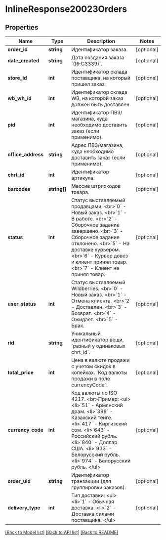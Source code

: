 # InlineResponse20023Orders

## Properties
Name | Type | Description | Notes
------------ | ------------- | ------------- | -------------
**order_id** | **string** | Идентификатор заказа. | [optional] 
**date_created** | **string** | Дата создания заказа &#x60;(RFC3339)&#x60;. | [optional] 
**store_id** | **int** | Идентификатор склада поставщика, на который пришел заказ. | [optional] 
**wb_wh_id** | **int** | Идентификатор склада WB, на которой заказ должен быть доставлен. | [optional] 
**pid** | **int** | Идентификатор ПВЗ/магазина, куда необходимо доставить заказ (если применимо). | [optional] 
**office_address** | **string** | Адрес ПВЗ/магазина, куда необходимо доставить заказ (если применимо). | [optional] 
**chrt_id** | **int** | Идентификатор артикула. | [optional] 
**barcodes** | **string[]** | Массив штрихкодов товара. | [optional] 
**status** | **int** | Статус выставляемый продавцами. &lt;br&gt;&#x60;0&#x60; - Новый заказ. &lt;br&gt;&#x60;1&#x60; - В работе. &lt;br&gt;&#x60;2&#x60; - Сборочное задание завершено. &lt;br&gt;&#x60;3&#x60; - Сборочное задание отклонено. &lt;br&gt;&#x60;5&#x60; - На доставке курьером. &lt;br&gt;&#x60;6&#x60; - Курьер довез и клиент принял товар. &lt;br&gt;&#x60;7&#x60; - Клиент не принял товар. | [optional] 
**user_status** | **int** | Статус выставляемый Wildberries. &lt;br&gt;&#x60;0&#x60; - Новый заказ. &lt;br&gt;&#x60;1&#x60; - Отмена клиента. &lt;br&gt;&#x60;2&#x60; - Доставлен. &lt;br&gt;&#x60;3&#x60; - Возврат. &lt;br&gt;&#x60;4&#x60; - Ожидает. &lt;br&gt;&#x60;5&#x60; - Брак. | [optional] 
**rid** | **string** | Уникальный идентификатор вещи, &#x60;разный у одинаковых chrt_id&#x60;. | [optional] 
**total_price** | **int** | Цена в валюте продажи с учетом скидок в копейках. &#x60;Код валюты продажи в поле currencyCode&#x60;. | [optional] 
**currency_code** | **int** | Код валюты по ISO 4217. &lt;br&gt;Пример: &lt;ul&gt;   &lt;li&gt;&#x60;51&#x60; - Армянский драм.   &lt;li&gt;&#x60;398&#x60; - Казахский тенге.   &lt;li&gt;&#x60;417&#x60; - Киргизский сом.   &lt;li&gt;&#x60;643&#x60; - Российский рубль.   &lt;li&gt;&#x60;840&#x60; - Доллар США.   &lt;li&gt;&#x60;933&#x60; - Белорусский рубль.   &lt;li&gt;&#x60;974&#x60; - Белорусский рубль. &lt;/ul&gt; | [optional] 
**order_uid** | **string** | Идентификатор транзакции (для группировки заказов). | [optional] 
**delivery_type** | **int** | Тип доставки:   &lt;ul&gt;     &lt;li&gt;&#x60;1&#x60; - Обычная доставка.     &lt;li&gt;&#x60;2&#x60; - Доставка силами поставщика.   &lt;/ul&gt; | [optional] 

[[Back to Model list]](../../README.md#documentation-for-models) [[Back to API list]](../../README.md#documentation-for-api-endpoints) [[Back to README]](../../README.md)

